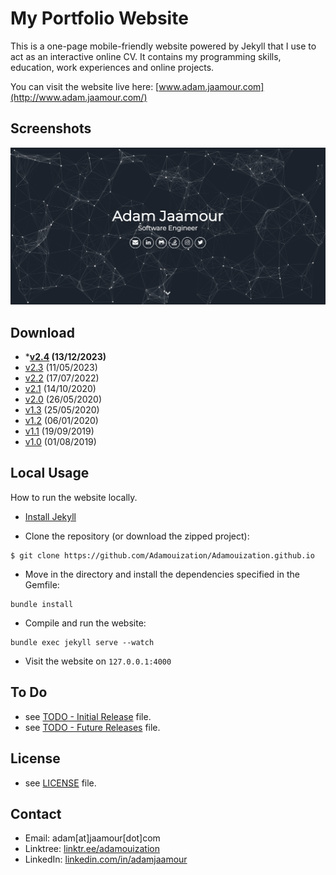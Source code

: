 My Portfolio Website
=======================

This is a one-page mobile-friendly website powered by Jekyll that I use to act as an interactive online CV. It contains my programming skills, education, work experiences and online projects.

You can visit the website live here: [www.adam.jaamour.com](http://www.adam.jaamour.com/)

## Screenshots

![Welcome page screenshot](assets/img/screenshot.png)

## Download

* ***[v2.4](https://github.com/Adamouization/Adamouization.github.io/releases/tag/v2.4) (13/12/2023)**
* [v2.3](https://github.com/Adamouization/Adamouization.github.io/releases/tag/v2.3) (11/05/2023)
* [v2.2](https://github.com/Adamouization/Adamouization.github.io/releases/tag/v2.2) (17/07/2022)
* [v2.1](https://github.com/Adamouization/Adamouization.github.io/releases/tag/v2.1) (14/10/2020)
* [v2.0](https://github.com/Adamouization/Adamouization.github.io/releases/tag/v2.0) (26/05/2020)
* [v1.3](https://github.com/Adamouization/Adamouization.github.io/releases/tag/v1.3) (25/05/2020)
* [v1.2](https://github.com/Adamouization/Adamouization.github.io/releases/tag/v1.2) (06/01/2020)
* [v1.1](https://github.com/Adamouization/Adamouization.github.io/releases/tag/v1.1) (19/09/2019)
* [v1.0](https://github.com/Adamouization/Adamouization.github.io/releases/tag/v1.0) (01/08/2019)

## Local Usage

How to run the website locally.

* [Install Jekyll](https://jekyllrb.com/docs/installation/)

* Clone the repository (or download the zipped project):
```
$ git clone https://github.com/Adamouization/Adamouization.github.io
```

* Move in the directory and install the dependencies specified in the Gemfile:

```
bundle install
```

* Compile and run the website:
```
bundle exec jekyll serve --watch
```

* Visit the website on `127.0.0.1:4000`

## To Do
* see [TODO - Initial Release](https://github.com/Adamouization/Adamouization.github.io/projects/1) file.
* see [TODO - Future Releases](https://github.com/Adamouization/Adamouization.github.io/projects/3) file.

## License 
* see [LICENSE](https://github.com/Adamouization/Adamouization.github.io/blob/master/LICENSE) file.

## Contact
* Email: adam[at]jaamour[dot]com
* Linktree: [linktr.ee/adamouization](https://linktr.ee/adamouization)
* LinkedIn: [linkedin.com/in/adamjaamour](https://www.linkedin.com/in/adamjaamour/)
